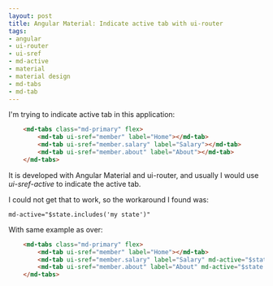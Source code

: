 ```yaml
---
layout: post
title: Angular Material: Indicate active tab with ui-router
tags: 
- angular
- ui-router
- ui-sref
- md-active
- material
- material design
- md-tabs
- md-tab
---
```


I'm trying to indicate active tab in this application:
```html
    <md-tabs class="md-primary" flex>
        <md-tab ui-sref="member" label="Home"></md-tab>
        <md-tab ui-sref="member.salary" label="Salary"></md-tab>
        <md-tab ui-sref="member.about" label="About"></md-tab>
    </md-tabs>
```
It is developed with Angular Material and ui-router,  and usually I would use 
*ui-sref-active* to indicate the active tab.

I could not get that to work, so the workaround I found was:

    md-active="$state.includes('my state')"


 With same example as over:

```html
    <md-tabs class="md-primary" flex>
        <md-tab ui-sref="member" label="Home"></md-tab>
        <md-tab ui-sref="member.salary" label="Salary" md-active="$state.includes('member.salary')"></md-tab>
        <md-tab ui-sref="member.about" label="About" md-active="$state.includes('member.about')"></md-tab>
    </md-tabs>
``` 
